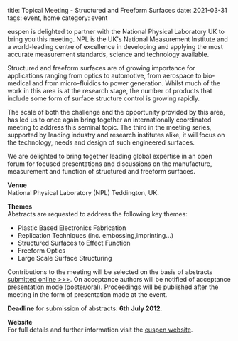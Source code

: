title: Topical Meeting - Structured and Freeform Surfaces
date: 2021-03-31
tags: event, home
category: event

euspen is delighted to partner with the National Physical Laboratory UK to bring you this meeting. NPL is the UK's National Measurement Institute and a world-leading centre of excellence in developing and applying the most accurate measurement standards, science and technology available.
<!--break-->
Structured and freeform surfaces are of growing importance for applications ranging from optics to automotive, from aerospace to bio-medical and from micro-fluidics to power generation. Whilst much of the work in this area is at the research stage, the number of products that include some form of surface structure control is growing rapidly. 

The scale of both the challenge and the opportunity provided by this area, has led us to once again bring together an internationally coordinated meeting to address this seminal topic. The third in the meeting series, supported by leading industry and research institutes alike, it will focus on the technology, needs and design of such engineered surfaces.

We are delighted to bring together leading global expertise in an open forum for focused presentations and discussions on the manufacture, measurement and function of structured and freeform surfaces. 
  
**Venue**  
National Physical Laboratory (NPL)
Teddington, UK.  
  
**Themes**  
Abstracts are requested to address the following key themes:  
 
* Plastic Based Electronics Fabrication  
* Replication Techniques (inc. embossing,imprinting…)  
* Structured Surfaces to Effect Function  
* Freeform Optics  
* Large Scale Surface Structuring  
  
Contributions to the meeting will be selected on the basis of abstracts [submitted online >>>](http://www.sfs2012.euspen.eu/page1698/Home/Abstract-Submission). On acceptance authors will be notified of acceptance presentation mode (poster/oral). Proceedings will be published after the meeting in the form of presentation made at the event.

**Deadline** for submission of abstracts: **6th July 2012**.  
  
**Website**  
For full details and further information visit the [euspen website](http://www.sfs2012.euspen.eu/page1607/Home/Welcome).